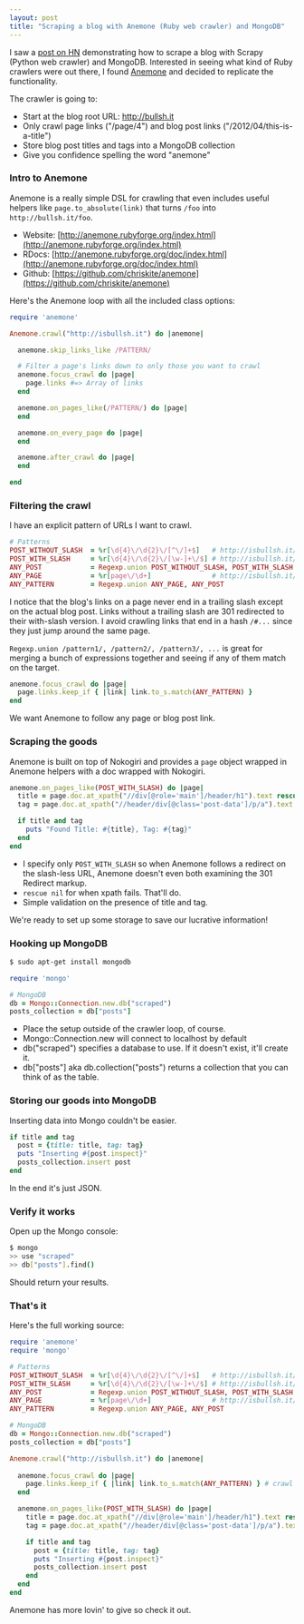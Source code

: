 ```yaml
---
layout: post
title: "Scraping a blog with Anemone (Ruby web crawler) and MongoDB"
---
```


I saw a [post on HN][HN] demonstrating how to scrape a blog with Scrapy (Python web crawler) and MongoDB. Interested in seeing what kind of Ruby crawlers were out there, I found [Anemone][anemone] and decided to replicate the functionality.

The crawler is going to: 

* Start at the blog root URL: http://bullsh.it
* Only crawl page links ("/page/4") and blog post links ("/2012/04/this-is-a-title")
* Store blog post titles and tags into a MongoDB collection
* Give you confidence spelling the word "anemone"

### Intro to Anemone

Anemone is a really simple DSL for crawling that even includes useful helpers like `page.to_absolute(link)` that turns `/foo` into `http://bullsh.it/foo`.

* Website: [http://anemone.rubyforge.org/index.html](http://anemone.rubyforge.org/index.html)
* RDocs: [http://anemone.rubyforge.org/doc/index.html](http://anemone.rubyforge.org/doc/index.html)
* Github: [https://github.com/chriskite/anemone](https://github.com/chriskite/anemone)

Here's the Anemone loop with all the included class options:

~~~ ruby
require 'anemone'

Anemone.crawl("http://isbullsh.it") do |anemone|

  anemone.skip_links_like /PATTERN/

  # Filter a page's links down to only those you want to crawl
  anemone.focus_crawl do |page|
    page.links #=> Array of links
  end

  anemone.on_pages_like(/PATTERN/) do |page|
  end

  anemone.on_every_page do |page|
  end

  anemone.after_crawl do |page|
  end

end
~~~

### Filtering the crawl

I have an explicit pattern of URLs I want to crawl.

~~~ ruby
# Patterns
POST_WITHOUT_SLASH  = %r[\d{4}\/\d{2}\/[^\/]+$]   # http://isbullsh.it/2012/04/here-is-a-title  (301 redirects to slash)
POST_WITH_SLASH     = %r[\d{4}\/\d{2}\/[\w-]+\/$] # http://isbullsh.it/2012/04/here-is-a-title/
ANY_POST            = Regexp.union POST_WITHOUT_SLASH, POST_WITH_SLASH 
ANY_PAGE            = %r[page\/\d+]               # http://isbullsh.it/page/4 
ANY_PATTERN         = Regexp.union ANY_PAGE, ANY_POST
~~~

I notice that the blog's links on a page never end in a trailing slash except on the actual blog post. Links without a trailing slash are 301 redirected to their with-slash version. I avoid crawling links that end in a hash `/#...` since they just jump around the same page.

`Regexp.union /pattern1/, /pattern2/, /pattern3/, ...` is great for merging a bunch of expressions together and seeing if any of them match on the target.

~~~ ruby
anemone.focus_crawl do |page| 
  page.links.keep_if { |link| link.to_s.match(ANY_PATTERN) }
end
~~~

We want Anemone to follow any page or blog post link.

### Scraping the goods

Anemone is built on top of Nokogiri and provides a `page` object wrapped in Anemone helpers with a doc wrapped with Nokogiri.

~~~ ruby
anemone.on_pages_like(POST_WITH_SLASH) do |page|
  title = page.doc.at_xpath("//div[@role='main']/header/h1").text rescue nil
  tag = page.doc.at_xpath("//header/div[@class='post-data']/p/a").text rescue nil

  if title and tag
    puts "Found Title: #{title}, Tag: #{tag}"
  end
end
~~~

* I specify only `POST_WITH_SLASH` so when Anemone follows a redirect on the slash-less URL, Anemone doesn't even both examining the 301 Redirect markup.
* `rescue nil` for when xpath fails. That'll do.
* Simple validation on the presence of title and tag.

We're ready to set up some storage to save our lucrative information!

### Hooking up MongoDB

~~~ bash
$ sudo apt-get install mongodb
~~~

~~~ ruby
require 'mongo'

# MongoDB
db = Mongo::Connection.new.db("scraped")
posts_collection = db["posts"]
~~~

* Place the setup outside of the crawler loop, of course.
* Mongo::Connection.new will connect to localhost by default
* db("scraped") specifies a database to use. If it doesn't exist, it'll create it.
* db["posts"] aka db.collection("posts") returns a collection that you can think of as the table.

### Storing our goods into MongoDB

Inserting data into Mongo couldn't be easier.

~~~ ruby
if title and tag
  post = {title: title, tag: tag}
  puts "Inserting #{post.inspect}"
  posts_collection.insert post
end
~~~

In the end it's just JSON.

### Verify it works

Open up the Mongo console:

~~~ bash
$ mongo
>> use "scraped"
>> db["posts"].find()
~~~

Should return your results.

### That's it

Here's the full working source:

~~~ ruby
require 'anemone'
require 'mongo'

# Patterns
POST_WITHOUT_SLASH  = %r[\d{4}\/\d{2}\/[^\/]+$]   # http://isbullsh.it/2012/66/here-is-a-title  (301 redirects to slash)
POST_WITH_SLASH     = %r[\d{4}\/\d{2}\/[\w-]+\/$] # http://isbullsh.it/2012/66/here-is-a-title/
ANY_POST            = Regexp.union POST_WITHOUT_SLASH, POST_WITH_SLASH 
ANY_PAGE            = %r[page\/\d+]               # http://isbullsh.it/page/4 
ANY_PATTERN         = Regexp.union ANY_PAGE, ANY_POST

# MongoDB
db = Mongo::Connection.new.db("scraped")
posts_collection = db["posts"]

Anemone.crawl("http://isbullsh.it") do |anemone|
  
  anemone.focus_crawl do |page| 
    page.links.keep_if { |link| link.to_s.match(ANY_PATTERN) } # crawl only links that are pages or blog posts
  end

  anemone.on_pages_like(POST_WITH_SLASH) do |page|
    title = page.doc.at_xpath("//div[@role='main']/header/h1").text rescue nil
    tag = page.doc.at_xpath("//header/div[@class='post-data']/p/a").text rescue nil

    if title and tag
      post = {title: title, tag: tag}
      puts "Inserting #{post.inspect}"
      posts_collection.insert post
    end
  end
end
~~~

Anemone has more lovin' to give so check it out.


[HN]: http://news.ycombinator.com/item?id=3878605
[anemone]: http://anemone.rubyforge.org/information-and-examples.html

